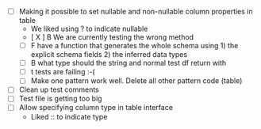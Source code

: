 *[ ] Making it possible to set nullable and non-nullable column properties in table
    * We liked using ? to indicate nullable
    * [ X ] B  We are currently testing the wrong method
    * [ ] F have a function that generates the whole schema using 1) the explicit schema fields 2) the inferred data types
    * [ ] B what type should the string and normal test df return with
    * [ ] t tests are failing :-(
    * [ ] Make one pattern work well. Delete all other pattern code (table)
* [ ] Clean up test comments
* [ ] Test file is getting too big
* [ ] Allow specifying column type in table interface
  * Liked :: to indicate type